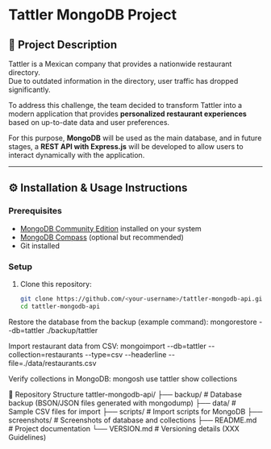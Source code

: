 # Tattler MongoDB Project

## 📌 Project Description
Tattler is a Mexican company that provides a nationwide restaurant directory.  
Due to outdated information in the directory, user traffic has dropped significantly.  

To address this challenge, the team decided to transform Tattler into a modern application that provides **personalized restaurant experiences** based on up-to-date data and user preferences.  

For this purpose, **MongoDB** will be used as the main database, and in future stages, a **REST API with Express.js** will be developed to allow users to interact dynamically with the application.

---

## ⚙️ Installation & Usage Instructions

### Prerequisites
- [MongoDB Community Edition](https://www.mongodb.com/try/download/community) installed on your system  
- [MongoDB Compass](https://www.mongodb.com/try/download/compass) (optional but recommended)  
- Git installed

### Setup
1. Clone this repository:
   ```bash
   git clone https://github.com/<your-username>/tattler-mongodb-api.git
   cd tattler-mongodb-api
Restore the database from the backup (example command):
mongorestore --db=tattler ./backup/tattler

Import restaurant data from CSV:
mongoimport --db=tattler --collection=restaurants --type=csv --headerline --file=./data/restaurants.csv

Verify collections in MongoDB:
mongosh
use tattler
show collections

📂 Repository Structure
tattler-mongodb-api/
├── backup/                 # Database backup (BSON/JSON files generated with mongodump)
├── data/                   # Sample CSV files for import
├── scripts/                # Import scripts for MongoDB
├── screenshots/            # Screenshots of database and collections
├── README.md               # Project documentation
└── VERSION.md              # Versioning details (XXX Guidelines)
